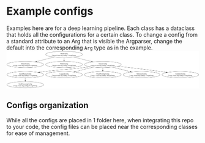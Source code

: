 # Example configs
Examples here are for a deep learning pipeline.
Each class has a dataclass that holds all the configurations for a certain class.
To change a config from a standard attribute to an Arg that is visible the Argparser, change the default into the corresponding `Arg` type as in the example.
<img alt="The main configuration for the project (MainConf) consists of several sub ArgsGroup" src="mainconf_tree.png" title="MainConf ArgsGroup tree visualization"/>

## Configs organization
While all the configs are placed in 1 folder here, when integrating this repo to your code, the config files 
can be placed near the corresponding classes for ease of management.
